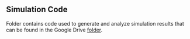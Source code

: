 ## Simulation Code

Folder contains code used to generate and analyze simulation results that can be found in the Google Drive [folder](https://drive.google.com/drive/folders/1FqzzlJ_KDEQDeqNrzLtTre8OLD1OvVPq?usp=sharing).

